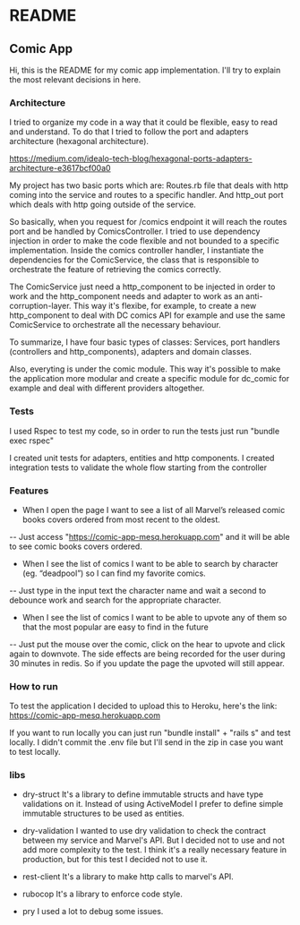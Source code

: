 # README

## Comic App

Hi, this is the README for my comic app implementation. I'll try to explain the most relevant decisions in here.

### Architecture

I tried to organize my code in a way that it could be flexible, easy to read and understand.
To do that I tried to follow the port and adapters architecture (hexagonal architecture).

https://medium.com/idealo-tech-blog/hexagonal-ports-adapters-architecture-e3617bcf00a0

My project has two basic ports which are: Routes.rb file that deals with http coming into the service and routes to a specific handler. And http_out port which deals with http going outside of the service.

So basically, when you request for /comics endpoint it will reach the routes port and be handled by ComicsController. I tried to use dependency injection in order to make the code flexible and not bounded to a specific implementation. Inside the comics controller handler, I instantiate the dependencies for the ComicService, the class that is responsible to orchestrate the feature of retrieving the comics correctly.

The ComicService just need a http_component to be injected in order to work and the http_component needs and adapter to work as an anti-corruption-layer. This way it's flexibe, for example, to create a new http_component to deal with DC comics API for example and use the same ComicService to orchestrate all the necessary behaviour.

To summarize, I have four basic types of classes: Services, port handlers (controllers and http_components), adapters and domain classes.

Also, everyting is under the comic module. This way it's possible to make the application more modular and create a specific module for dc_comic for example and deal with different providers altogether.

### Tests

I used Rspec to test my code, so in order to run the tests just run "bundle exec rspec"

I created unit tests for adapters, entities and http components.
I created integration tests to validate the whole flow starting from the controller

### Features

 - When I open the page I want to see a list of all Marvel’s released comic books covers ordered from most recent to the oldest.

  -- Just access "https://comic-app-mesq.herokuapp.com" and it will be able to see comic books covers ordered.

 - When I see the list of comics I want to be able to search by character (eg. “deadpool”)
so I can find my favorite comics.

  -- Just type in the input text the character name and wait a second to debounce work and search for the appropriate character.

 - When I see the list of comics I want to be able to upvote any of them so that the most
popular are easy to find in the future

  -- Just put the mouse over the comic, click on the hear to upvote and click again to downvote. The side effects are being recorded for the user during 30 minutes in redis. So if you update the page the upvoted will still appear.

### How to run

To test the application I decided to upload this to Heroku, here's the link:
https://comic-app-mesq.herokuapp.com

If you want to run locally you can just run "bundle install" + "rails s" and test locally. I didn't commit the .env file but I'll send in the zip in case you want to test locally.

### libs

 - dry-struct
  It's a library to define immutable structs and have type validations on it. Instead of using ActiveModel I prefer to define simple immutable structures to be used as entities.

 - dry-validation
  I wanted to use dry validation to check the contract between my service and Marvel's API. But I decided not to use and not add more complexity to the test. I think it's a really necessary feature in production, but for this test I decided not to use it.

 - rest-client
  It's a library to make http calls to marvel's API.

 - rubocop
  It's a library to enforce code style.

 - pry
  I used a lot to debug some issues.
